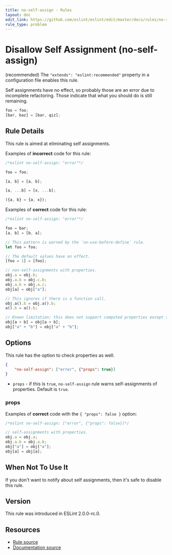 ```yaml
---
title: no-self-assign - Rules
layout: doc
edit_link: https://github.com/eslint/eslint/edit/master/docs/rules/no-self-assign.md
rule_type: problem
---
```

<!-- Note: No pull requests accepted for this file. See README.md in the root directory for details. -->

# Disallow Self Assignment (no-self-assign)

(recommended) The `"extends": "eslint:recommended"` property in a configuration file enables this rule.

Self assignments have no effect, so probably those are an error due to incomplete refactoring.
Those indicate that what you should do is still remaining.

```js
foo = foo;
[bar, baz] = [bar, qiz];
```

## Rule Details

This rule is aimed at eliminating self assignments.

Examples of **incorrect** code for this rule:

```js
/*eslint no-self-assign: "error"*/

foo = foo;

[a, b] = [a, b];

[a, ...b] = [x, ...b];

({a, b} = {a, x});
```

Examples of **correct** code for this rule:

```js
/*eslint no-self-assign: "error"*/

foo = bar;
[a, b] = [b, a];

// This pattern is warned by the `no-use-before-define` rule.
let foo = foo;

// The default values have an effect.
[foo = 1] = [foo];

// non-self-assignments with properties.
obj.a = obj.b;
obj.a.b = obj.c.b;
obj.a.b = obj.a.c;
obj[a] = obj["a"];

// This ignores if there is a function call.
obj.a().b = obj.a().b;
a().b = a().b;

// Known limitation: this does not support computed properties except single literal or single identifier.
obj[a + b] = obj[a + b];
obj["a" + "b"] = obj["a" + "b"];
```

## Options

This rule has the option to check properties as well.

```json
{
    "no-self-assign": ["error", {"props": true}]
}
```

- `props` - if this is `true`, `no-self-assign` rule warns self-assignments of properties. Default is `true`.

### props

Examples of **correct** code with the `{ "props": false }` option:

```js
/*eslint no-self-assign: ["error", {"props": false}]*/

// self-assignments with properties.
obj.a = obj.a;
obj.a.b = obj.a.b;
obj["a"] = obj["a"];
obj[a] = obj[a];
```

## When Not To Use It

If you don't want to notify about self assignments, then it's safe to disable this rule.

## Version

This rule was introduced in ESLint 2.0.0-rc.0.

## Resources

* [Rule source](https://github.com/eslint/eslint/tree/master/lib/rules/no-self-assign.js)
* [Documentation source](https://github.com/eslint/eslint/tree/master/docs/rules/no-self-assign.md)
